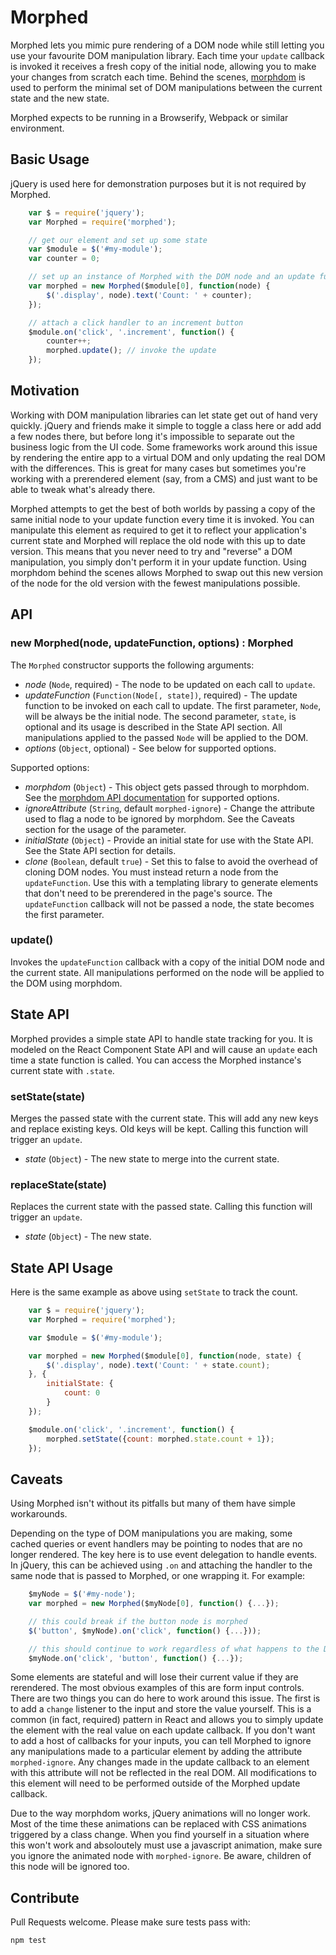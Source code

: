 # Morphed

Morphed lets you mimic pure rendering of a DOM node while still letting you use your favourite DOM manipulation library. Each time your `update` callback is invoked it receives a fresh copy of the initial node, allowing you to make your changes from scratch each time. Behind the scenes, [morphdom](https://github.com/patrick-steele-idem/morphdom) is used to perform the minimal set of DOM manipulations between the current state and the new state.

Morphed expects to be running in a Browserify, Webpack or similar environment.

## Basic Usage

jQuery is used here for demonstration purposes but it is not required by Morphed.
```javascript
    var $ = require('jquery');
    var Morphed = require('morphed');

    // get our element and set up some state
    var $module = $('#my-module');
    var counter = 0;

    // set up an instance of Morphed with the DOM node and an update function
    var morphed = new Morphed($module[0], function(node) {
        $('.display', node).text('Count: ' + counter);
    });

    // attach a click handler to an increment button
    $module.on('click', '.increment', function() {
        counter++;
        morphed.update(); // invoke the update
    });
```

## Motivation

Working with DOM manipulation libraries can let state get out of hand very quickly. jQuery and friends make it simple to toggle a class here or add add a few nodes there, but before long it's impossible to separate out the business logic from the UI code. Some frameworks work around this issue by rendering the entire app to a virtual DOM and only updating the real DOM with the differences. This is great for many cases but sometimes you're working with a prerendered element (say, from a CMS) and just want to be able to tweak what's already there.

Morphed attempts to get the best of both worlds by passing a copy of the same initial node to your update function every time it is invoked. You can manipulate this element as required to get it to reflect your application's current state and Morphed will replace the old node with this up to date version. This means that you never need to try and "reverse" a DOM manipulation, you simply don't perform it in your update function. Using morphdom behind the scenes allows Morphed to swap out this new version of the node for the old version with the fewest manipulations possible.

## API

### new Morphed(node, updateFunction, options) : Morphed

The `Morphed` constructor supports the following arguments:

- _node_ (`Node`, required) - The node to be updated on each call to `update`.
- _updateFunction_ (`Function(Node[, state])`, required) - The update function to be invoked on each call to update. The first parameter, `Node`, will be always be the initial node. The second parameter, `state`, is optional and its usage is described in the State API section. All manipulations applied to the passed `Node` will be applied to the DOM.
- _options_ (`Object`, optional) - See below for supported options.

Supported options:

- _morphdom_ (`Object`) - This object gets passed through to morphdom. See the [morphdom API documentation](https://github.com/patrick-steele-idem/morphdom#api) for supported options.
- _ignoreAttribute_ (`String`, default `morphed-ignore`) - Change the attribute used to flag a node to be ignored by morphdom. See the Caveats section for the usage of the parameter.
- _initialState_ (`Object`) - Provide an initial state for use with the State API. See the State API section for details.
- _clone_ (`Boolean`, default `true`) - Set this to false to avoid the overhead of cloning DOM nodes. You must instead return a node from the `updateFunction`. Use this with a templating library to generate elements that don't need to be prerendered in the page's source. The `updateFunction` callback will not be passed a node, the state becomes the first parameter.

### update()

Invokes the `updateFunction` callback with a copy of the initial DOM node and the current state. All manipulations performed on the node will be applied to the DOM using morphdom.

## State API

Morphed provides a simple state API to handle state tracking for you. It is modeled on the React Component State API and will cause an `update` each time a state function is called. You can access the Morphed instance's current state with `.state`.

### setState(state)

Merges the passed state with the current state. This will add any new keys and replace existing keys. Old keys will be kept. Calling this function will trigger an `update`.

- _state_ (`Object`) - The new state to merge into the current state.

### replaceState(state)

Replaces the current state with the passed state. Calling this function will trigger an `update`.

- _state_ (`Object`) - The new state.

## State API Usage

Here is the same example as above using `setState` to track the count.

```javascript
    var $ = require('jquery');
    var Morphed = require('morphed');

    var $module = $('#my-module');

    var morphed = new Morphed($module[0], function(node, state) {
        $('.display', node).text('Count: ' + state.count);
    }, {
        initialState: {
            count: 0
        }
    });

    $module.on('click', '.increment', function() {
        morphed.setState({count: morphed.state.count + 1});
    });
```

## Caveats

Using Morphed isn't without its pitfalls but many of them have simple workarounds.

Depending on the type of DOM manipulations you are making, some cached queries or event handlers may be pointing to nodes that are no longer rendered. The key here is to use event delegation to handle events. In jQuery, this can be achieved using `.on` and attaching the handler to the same node that is passed to Morphed, or one wrapping it. For example:

```javascript
    $myNode = $('#my-node');
    var morphed = new Morphed($myNode[0], function() {...});

    // this could break if the button node is morphed
    $('button', $myNode).on('click', function() {...}));

    // this should continue to work regardless of what happens to the DOM
    $myNode.on('click', 'button', function() {...});
```

Some elements are stateful and will lose their current value if they are rerendered. The most obvious examples of this are form input controls. There are two things you can do here to work around this issue. The first is to add a `change` listener to the input and store the value yourself. This is a common (in fact, required) pattern in React and allows you to simply update the element with the real value on each update callback. If you don't want to add a host of callbacks for your inputs, you can tell Morphed to ignore any manipulations made to a particular element by adding the attribute `morphed-ignore`. Any changes made in the update callback to an element with this attribute will not be reflected in the real DOM. All modifications to this element will need to be performed outside of the Morphed update callback.

Due to the way morphdom works, jQuery animations will no longer work. Most of the time these animations can be replaced with CSS animations triggered by a class change. When you find yourself in a situation where this won't work and absoloutely must use a javascript animation, make sure you ignore the animated node with `morphed-ignore`. Be aware, children of this node will be ignored too.

## Contribute

Pull Requests welcome. Please make sure tests pass with:

    npm test
